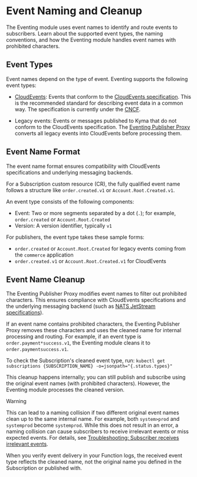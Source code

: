 # Event Naming and Cleanup

The Eventing module uses event names to identify and route events to subscribers. Learn about the supported event types, the naming conventions, and how the Eventing module handles event names with prohibited characters.

## Event Types

Event names depend on the type of event. Eventing supports the following event types:

- [CloudEvents](https://cloudevents.io/): Events that conform to the [CloudEvents specification](https://cloudevents.io/). This is the recommended standard for describing event data in a common way. The specification is currently under the [CNCF](https://www.cncf.io/).

- Legacy events: Events or messages published to Kyma that do not conform to the CloudEvents specification. The [Eventing Publisher Proxy](README.md#eventing-publisher-proxy) converts all legacy events into CloudEvents before processing them.

## Event Name Format

The event name format ensures compatibility with CloudEvents specifications and underlying messaging backends.

For a Subscription custom resource (CR), the fully qualified event name follows a structure like `order.created.v1` or `Account.Root.Created.v1`.

An event type consists of the following components:

- Event: Two or more segments separated by a dot (`.`); for example, `order.created` or `Account.Root.Created`
- Version: A version identifier, typically `v1`

For publishers, the event type takes these sample forms:

- `order.created` or `Account.Root.Created` for legacy events coming from the `commerce` application
- `order.created.v1` or `Account.Root.Created.v1` for CloudEvents

## Event Name Cleanup

The Eventing Publisher Proxy modifies event names to filter out prohibited characters. This ensures compliance with CloudEvents specifications and the underlying messaging backend (such as [NATS JetStream specifications](https://docs.nats.io/running-a-nats-service/nats_admin/jetstream_admin/naming)).

If an event name contains prohibited characters, the Eventing Publisher Proxy removes these characters and uses the cleaned name for internal processing and routing. For example, if an event type is `order.payment*success.v1`, the Eventing module cleans it to `order.paymentsuccess.v1`.

To check the Subscription's cleaned event type, run: `kubectl get subscriptions {SUBSCRIPTION_NAME} -o=jsonpath="{.status.types}"`

This cleanup happens internally; you can still publish and subscribe using the original event names (with prohibited characters). However, the Eventing module processes the cleaned version. 

> [!WARNING]
> This can lead to a naming collision if two different original event names clean up to the same internal name. For example, both `system>prod` and `systemprod` become `systemprod`. While this does not result in an error, a naming collision can cause subscribers to receive irrelevant events or miss expected events. For details, see [Troubleshooting: Subscriber receives irrelevant events](./troubleshooting/evnt-02-subscriber-irrelevant-events.md).

When you verify event delivery in your Function logs, the received event type reflects the cleaned name, not the original name you defined in the Subscription or published with.